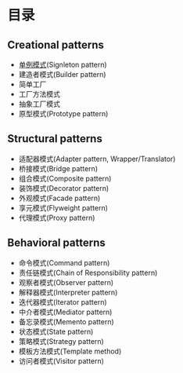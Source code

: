# 目录

## Creational patterns
- [单例模式](单例模式.md)(Signleton pattern)
- 建造者模式(Builder pattern)
- 简单工厂
- 工厂方法模式
- 抽象工厂模式
- 原型模式(Prototype pattern)

## Structural patterns
- 适配器模式(Adapter pattern, Wrapper/Translator)
- 桥接模式(Bridge pattern)
- 组合模式(Composite pattern)
- 装饰模式(Decorator pattern)
- 外观模式(Facade pattern)
- 享元模式(Flyweight pattern)
- 代理模式(Proxy pattern)

## Behavioral patterns
- 命令模式(Command pattern)
- 责任链模式(Chain of Responsibility pattern)
- 观察者模式(Observer pattern)
- 解释器模式(Interpreter pattern)
- 迭代器模式(Iterator pattern)
- 中介者模式(Mediator pattern)
- 备忘录模式(Memento pattern)
- 状态模式(State pattern)
- 策略模式(Strategy pattern)
- 模板方法模式(Template method)
- 访问者模式(Visitor pattern)
